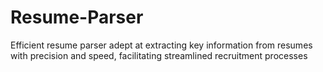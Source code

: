 # Resume-Parser
Efficient resume parser adept at extracting key information from resumes with precision and speed, facilitating streamlined recruitment processes
